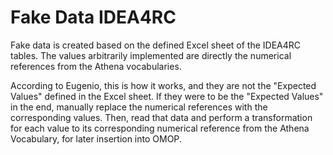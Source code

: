 # Fake Data IDEA4RC

Fake data is created based on the defined Excel sheet of the IDEA4RC tables. The values arbitrarily implemented are directly the numerical references from the Athena vocabularies.

According to Eugenio, this is how it works, and they are not the "Expected Values" defined in the Excel sheet. If they were to be the "Expected Values" in the end, manually replace the numerical references with the corresponding values. Then, read that data and perform a transformation for each value to its corresponding numerical reference from the Athena Vocabulary, for later insertion into OMOP.

